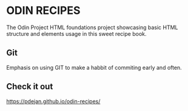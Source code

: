ODIN RECIPES
===================================

The Odin Project HTML foundations project showcasing basic HTML structure and elements usage in this sweet recipe book.

## Git
Emphasis on using GIT to make a habbit of commiting early and often.

## Check it out
https://pdejan.github.io/odin-recipes/